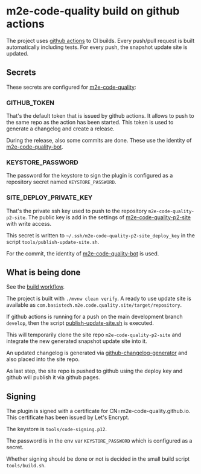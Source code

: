 # m2e-code-quality build on github actions

The project uses [github actions](https://docs.github.com/en/actions) to CI builds.
Every push/pull request is built automatically including tests.
For every push, the snapshot update site is updated.

## Secrets

These secrets are configured for
[m2e-code-quality](https://github.com/m2e-code-quality/m2e-code-quality/settings/secrets/actions):

### GITHUB_TOKEN

That's the default token that is issued by github actions. It allows to push to the
same repo as the action has been started. This token is used to generate a changelog
and create a release.

During the release, also some commits are done. These use the
identity of [m2e-code-quality-bot](https://github.com/m2e-code-quality-bot).

### KEYSTORE_PASSWORD

The password for the keystore to sign the plugin is configured as a repository secret
named `KEYSTORE_PASSWORD`.

### SITE_DEPLOY_PRIVATE_KEY

That's the private ssh key used to push to the repository `m2e-code-quality-p2-site`.
The public key is add in the settings of
[m2e-code-quality-p2-site](https://github.com/m2e-code-quality/m2e-code-quality-p2-site/settings/keys)
with write access.

This secret is written to `~/.ssh/m2e-code-quality-p2-site_deploy_key` in the script
`tools/publish-update-site.sh`.

For the commit, the identity of [m2e-code-quality-bot](https://github.com/m2e-code-quality-bot) is used.

## What is being done

See the [build workflow](.github/workflows/build.yml).

The project is built with `./mvnw clean verify`.
A ready to use update site is available as `com.basistech.m2e.code.quality.site/target/repository`.

If github actions is running for a push on the main development branch `develop`,
then the script [publish-update-site.sh](tools/publish-update-site.sh)
is executed.

This will temporarily clone the site repo `m2e-code-quality-p2-site` and integrate the new
generated snapshot update site into it.

An updated changelog is generated via
[github-changelog-generator](https://github.com/github-changelog-generator/github-changelog-generator)
and also placed into the site repo.

As last step, the site repo is pushed to github using the deploy key and github will publish it via github pages.

## Signing

The plugin is signed with a certificate for CN=m2e-code-quality.github.io. This certificate has
been issued by Let's Encrypt.

The keystore is `tools/code-signing.p12`.

The password is in the env var `KEYSTORE_PASSWORD` which is configured as a secret.

Whether signing should be done or not is decided in the small build script `tools/build.sh`.

